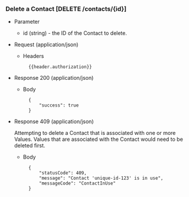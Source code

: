 ### Delete a Contact [DELETE /contacts/{id}]

+ Parameter
    + id (string) - the ID of the Contact to delete.

+ Request (application/json)
    + Headers
    
            {{header.authorization}}

+ Response 200 (application/json)

    + Body

            {
                "success": true
            }

+ Response 409 (application/json)

    Attempting to delete a Contact that is associated with one or more Values. Values that are associated with the Contact would need to be deleted first. 

    + Body

            {
                "statusCode": 409,
                "message": "Contact 'unique-id-123' is in use",
                "messageCode": "ContactInUse"
            }
